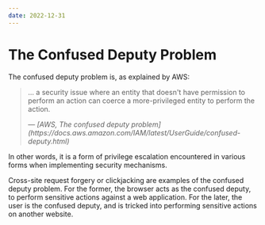```yaml
---
date: 2022-12-31
---
```


The Confused Deputy Problem
===========================

The confused deputy problem is, as explained by AWS:

> ... a security issue where an entity that doesn't have permission to
> perform an action can coerce a more-privileged entity to perform the
> action.
> <footer>&mdash;
> <cite>[AWS, The confused deputy problem](https://docs.aws.amazon.com/IAM/latest/UserGuide/confused-deputy.html)</cite></footer>

In other words, it is a form of privilege escalation encountered in
various forms when implementing security mechanisms.

Cross-site request forgery or clickjacking are examples of the confused
deputy problem. For the former, the browser acts as the confused deputy,
to perform sensitive actions against a web application. For the later,
the user is the confused deputy, and is tricked into performing
sensitive actions on another website.

